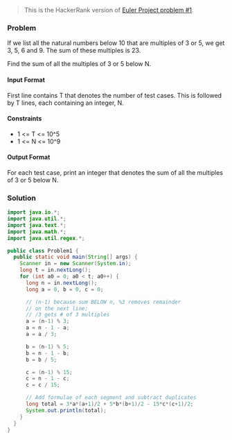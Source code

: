 
> This is the HackerRank version of [Euler Project problem #1](https://www.hackerrank.com/contests/projecteuler/challenges/euler001/problem).

### Problem

If we list all the natural numbers below 10 that are multiples of 3 or 5, we get 3, 5, 6 and 9. The sum of these multiples is 23.

Find the sum of all the multiples of 3 or 5 below N.

#### Input Format

First line contains T that denotes the number of test cases. This is followed by T lines, each containing an integer, N.

#### Constraints

- 1 <= T <= 10^5
- 1 <= N <= 10^9

#### Output Format

For each test case, print an integer that denotes the sum of all the multiples of 3 or 5 below N.

### Solution

```java
import java.io.*;
import java.util.*;
import java.text.*;
import java.math.*;
import java.util.regex.*;

public class Problem1 {
  public static void main(String[] args) {
    Scanner in = new Scanner(System.in);
    long t = in.nextLong();
    for (int a0 = 0; a0 < t; a0++) {
      long n = in.nextLong();
      long a = 0, b = 0, c = 0;

      // (n-1) because sum BELOW n, %3 removes remainder
      // on the next line;
      // /3 gets # of 3 multiples
      a = (n-1) % 3;
      a = n - 1 - a;
      a = a / 3;

      b = (n-1) % 5;
      b = n - 1 - b;
      b = b / 5;

      c = (n-1) % 15;
      c = n - 1 - c;
      c = c / 15;

      // Add formulae of each segment and subtract duplicates
      long total = 3*a*(a+1)/2 + 5*b*(b+1)/2 - 15*c*(c+1)/2;
      System.out.println(total);
    }
  }
}
```
